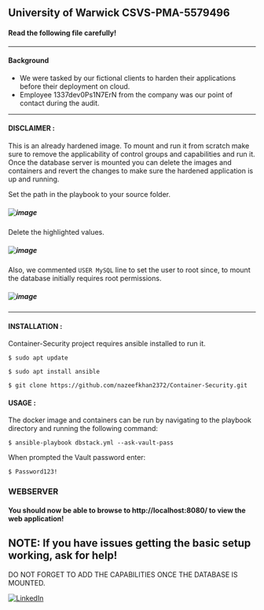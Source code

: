 ## University of Warwick CSVS-PMA-5579496
#### Read the following file carefully!
*** 
#### Background
- We were tasked by our fictional clients to harden their applications before their deployment on cloud. 
- Employee 1337dev0Ps1N7ErN from the company was our point of contact during the audit.

***
#### DISCLAIMER :

This is an already hardened image. To mount and run it from scratch make sure to remove the applicability of control groups and capabilities and run it.
Once the database server is mounted you can delete the images and containers and revert the changes to make sure the hardened application is up and running.

Set the path in the playbook to your source folder.
##### ![image](https://github.com/nazeefkhan2372/Container-Security/assets/67185628/4a38c2e4-dee7-4059-b8c8-fd4d6c595d12)
Delete the highlighted values.
##### ![image](https://github.com/nazeefkhan2372/Container-Security/assets/67185628/b286ab2d-7a80-4592-a38f-839e4910d53c)
Also, we commented `USER MySQL` line to set the user to root since, to mount the database initially requires root permissions.
##### ![image](https://github.com/nazeefkhan2372/Container-Security/assets/67185628/a93e73aa-e27d-41fb-9f83-15e5638898aa)



*** 

#### INSTALLATION :

Container-Security project requires ansible installed to run it.
```
$ sudo apt update
```
```
$ sudo apt install ansible
```
```
$ git clone https://github.com/nazeefkhan2372/Container-Security.git
```

#### USAGE :
The docker image and containers can be run by navigating to the playbook directory and running the following command:  
```
$ ansible-playbook dbstack.yml --ask-vault-pass
```
When prompted the Vault password enter:
```
$ Password123!
```

### WEBSERVER

#### You should now be able to browse to http://localhost:8080/ to view the web application!

## NOTE: If you have issues getting the basic setup working, ask for help!
DO NOT FORGET TO ADD THE CAPABILITIES ONCE THE DATABASE IS MOUNTED.

[![LinkedIn](https://img.shields.io/badge/LinkedIn-0077B5?style=for-the-badge&logo=linkedin&logoColor=white)](https://www.linkedin.com/in/nazeef-hasan-khan/)

